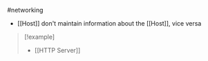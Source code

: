 #networking 
- [[Host]] don't maintain information about the [[Host]], vice versa

> [!example]
> - [[HTTP Server]]

